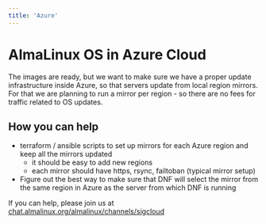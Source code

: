 ```yaml
---
title: 'Azure'
---
```

# AlmaLinux OS in Azure Cloud

The images are ready, but we want to make sure we have a proper update 
infrastructure inside Azure, so that servers update from local region 
mirrors. For that we are planning to run a mirror per region - so there 
are no fees for traffic related to OS updates.

## How you can help
- terraform / ansible scripts to set up mirrors for each Azure region 
  and keep all the mirrors updated 
  - it should be easy to add new regions 
  - each mirror should have https, rsync, failtoban (typical mirror setup)
- Figure out the best way to make sure that DNF will select the mirror from 
  the same region in Azure as the server from which DNF is running

If you can help, please join us at [chat.almalinux.org/almalinux/channels/sigcloud](https://chat.almalinux.org/almalinux/channels/sigcloud) 
